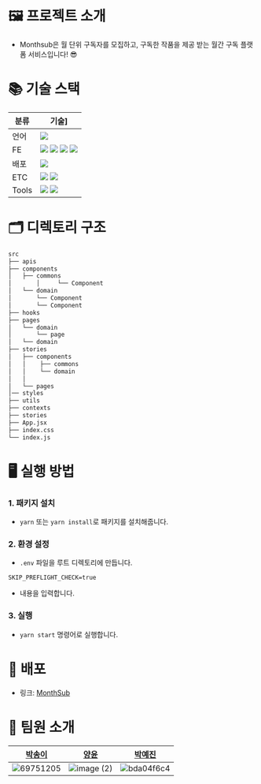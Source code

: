 # 🖼 프로젝트 소개

- Monthsub은 월 단위 구독자를 모집하고, 구독한 작품을 제공 받는 월간 구독 플랫폼 서비스입니다! 😎

# 📚 기술 스택

| 분류  | 기술]                                                                                                                                                                                                                                                                                                                                                                                     |
| ----- | ----------------------------------------------------------------------------------------------------------------------------------------------------------------------------------------------------------------------------------------------------------------------------------------------------------------------------------------------------------------------------------------- |
| 언어  | <img src="https://img.shields.io/badge/JavaScript-F7DF1E?style=for-the-badge&logo=JavaScript&logoColor=ffffff"/>                                                                                                                                                                                                                                                                          |
| FE    | <img src="https://img.shields.io/badge/React-61DAFB?style=for-the-badge&logo=React&logoColor=ffffff"/> <img src="https://img.shields.io/badge/Styledcomponents-DB7093?style=for-the-badge&logo=styledcomponents&logoColor=ffffff"/> <img src="https://img.shields.io/badge/Axios-8DD6F9?style=for-the-badge"/> <img src="https://img.shields.io/badge/Craco-9999FF?style=for-the-badge"/> |
| 배포  | <img src="https://img.shields.io/badge/Netlify-00C7B7?style=for-the-badge&logo=Netlify&logoColor=ffffff"/>                                                                                                                                                                                                                                                                                |
| ETC   | <img src="https://img.shields.io/badge/ESLint-4B32C3?style=for-the-badge&logo=ESLint&logoColor=ffffff"/> <img src="https://img.shields.io/badge/Prettier-F7B93E?style=for-the-badge&logo=Prettier&logoColor=ffffff"/>                                                                                                                                                                     |
| Tools | <img src="https://img.shields.io/badge/Jira-0052CC?style=for-the-badge&logo=Jira&logoColor=ffffff"/> <img src="https://img.shields.io/badge/Notion-000000?style=for-the-badge&logo=Notion&logoColor=ffffff"/>                                                                                                                                                                             |

# 🗂 디렉토리 구조

```bash
src
├── apis
├── components
│   ├── commons
│		│	  └── Component
│   └── domain
│       └── Component
│       └── Component
├── hooks
├── pages
│   └── domain
│       └── page
│   └── domain
├── stories
│   ├── components
│   │    ├── commons
│   │    └── domain
│   │
│   └── pages
│── styles
├── utils
├── contexts
├── stories
├── App.jsx
├── index.css
└── index.js
```

# 🖥 실행 방법

### 1. 패키지 설치

- `yarn` 또는 `yarn install`로 패키지를 설치해줍니다.

### 2. 환경 설정

- `.env` 파일을 루트 디렉토리에 만듭니다.

```
SKIP_PREFLIGHT_CHECK=true
```

- 내용을 입력합니다.

### 3. 실행

- `yarn start` 명령어로 실행합니다.

# 📜 배포

- 링크: [MonthSub](https://monthsub.netlify.app/)

# 🧸 팀원 소개

|                                        [박송이](https://github.com/thddlmy)                                         |                                         [양윤](https://github.com/yyoooon)                                          |                                       [박예진](https://github.com/kokoke414)                                        |
| :-----------------------------------------------------------------------------------------------------------------: | :-----------------------------------------------------------------------------------------------------------------: | :-----------------------------------------------------------------------------------------------------------------: |
| ![69751205](https://user-images.githubusercontent.com/88189402/146892679-4aaaf9b4-1412-4cb9-b49f-65b0d92e3d75.jpeg) | ![image (2)](https://user-images.githubusercontent.com/88189402/146892772-bd1a18a7-1ab1-4577-8a45-044cf090bf8f.png) | ![bda04f6c4](https://user-images.githubusercontent.com/88189402/146893012-17507821-c407-4a5b-842e-f93792b3889a.png) |

